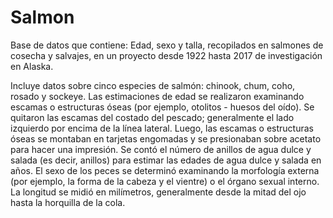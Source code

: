 # Salmon
Base de datos que contiene: Edad, sexo y talla, recopilados en salmones de cosecha y salvajes, en un proyecto desde 1922 hasta 2017 de investigación en Alaska.

Incluye datos sobre cinco especies de salmón: chinook, chum, coho, rosado y sockeye. Las estimaciones de edad se realizaron examinando escamas o estructuras óseas (por ejemplo, otolitos - huesos del oído). Se quitaron las escamas del costado del pescado; generalmente el lado izquierdo por encima de la línea lateral. Luego, las escamas o estructuras óseas se montaban en tarjetas engomadas y se presionaban sobre acetato para hacer una impresión. Se contó el número de anillos de agua dulce y salada (es decir, anillos) para estimar las edades de agua dulce y salada en años. El sexo de los peces se determinó examinando la morfología externa (por ejemplo, la forma de la cabeza y el vientre) o el órgano sexual interno. La longitud se midió en milímetros, generalmente desde la mitad del ojo hasta la horquilla de la cola.
